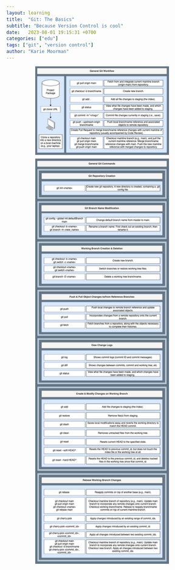 ```yaml
---
layout: learning
title:  "Git: The Basics"
subtitle: "Because Version Control is cool"
date:   2023-08-01 19:15:31 +0700
categories: ["edu"]
tags: ["git", "version control"]
author: "Karie Moorman"
---
```


<center> 
<div style='padding-bottom: 20px;'>
<img src='/media/images/git/github-commands.drawio.png' width="70%;"/>
</div>
</center>

